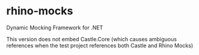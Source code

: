 # rhino-mocks
Dynamic Mocking Framework for .NET

This version does not embed Castle.Core (which causes ambiguous references when the test project references both Castle and Rhino Mocks)
